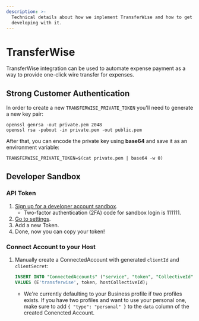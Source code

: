 ```yaml
---
description: >-
  Technical details about how we implement TransferWise and how to get started
  developing with it.
---
```


# TransferWise

TransferWise integration can be used to automate expense payment as a way to provide one-click wire transfer for expenses.

## Strong Customer Authentication

In order to create a new `TRANSFERWISE_PRIVATE_TOKEN` you'll need to generate a new key pair:

```text
openssl genrsa -out private.pem 2048
openssl rsa -pubout -in private.pem -out public.pem
```

After that, you can encode the private key using **base64** and save it as an environment variable:

```text
TRANSFERWISE_PRIVATE_TOKEN=$(cat private.pem | base64 -w 0)
```

## Developer Sandbox

### API Token

1. [Sign up for a developer account sandbox](https://sandbox.transferwise.tech/register).
   * Two-factor authentication \(2FA\) code for sandbox login is 111111.
2. [Go to settings](https://sandbox.transferwise.tech/user/settings).
3. Add a new Token.
4. Done, now you can copy your token!

### Connect Account to your Host

1. Manually create a ConnectedAccount with generated `clientId` and `clientSecret`:

   ```sql
   INSERT INTO "ConnectedAccounts" ("service", "token", "CollectiveId")
   VALUES (E'transferwise', token, hostCollectiveId);
   ```

   * We're currently defaulting to your Business profile if two profiles exists. If you have two profiles and want to use your personal one, make sure to add `{ "type": "personal" }` to the `data` column of the created Conencted Account.

